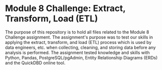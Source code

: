 # Module 8 Challenge: Extract, Transform, Load (ETL)

The purpose of this repository is to hold all files related to the Module 8 Challenge assignment. The assignment's purpose was to test our skills in applying
the extract, transform, and load (ETL) process which is used by data engineers, etc. when collecting, cleaning, and storing data before any analysis is performed. The assignment tested knowledge and skills with Python, Pandas, PostgreSQL/pgAdmin, Entity Relationship Diagrams (ERDs) and the QuickDBD online tool.
